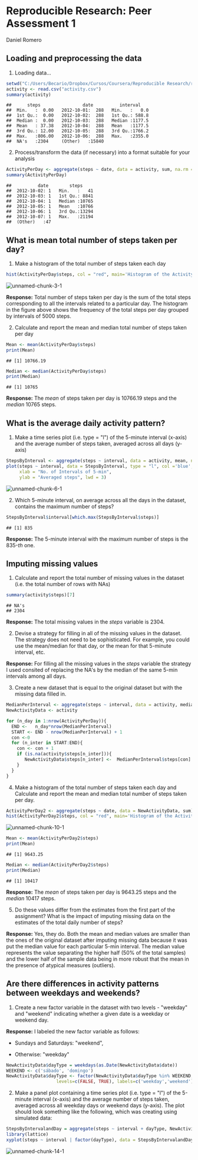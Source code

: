 # Reproducible Research: Peer Assessment 1
Daniel Romero  


## Loading and preprocessing the data

1. Loading data...

```r
setwd("C:/Users/Becario/Dropbox/Cursos/Coursera/Reproducible Research/repdata-data-activity")
activity <- read.csv("activity.csv")
summary(activity)
```

```
##      steps                date          interval     
##  Min.   :  0.00   2012-10-01:  288   Min.   :   0.0  
##  1st Qu.:  0.00   2012-10-02:  288   1st Qu.: 588.8  
##  Median :  0.00   2012-10-03:  288   Median :1177.5  
##  Mean   : 37.38   2012-10-04:  288   Mean   :1177.5  
##  3rd Qu.: 12.00   2012-10-05:  288   3rd Qu.:1766.2  
##  Max.   :806.00   2012-10-06:  288   Max.   :2355.0  
##  NA's   :2304     (Other)   :15840
```
2. Process/transform the data (if necessary) into a format suitable for your analysis


```r
ActivityPerDay <- aggregate(steps ~ date, data = activity, sum, na.rm = TRUE)
summary(ActivityPerDay)
```

```
##          date        steps      
##  2012-10-02: 1   Min.   :   41  
##  2012-10-03: 1   1st Qu.: 8841  
##  2012-10-04: 1   Median :10765  
##  2012-10-05: 1   Mean   :10766  
##  2012-10-06: 1   3rd Qu.:13294  
##  2012-10-07: 1   Max.   :21194  
##  (Other)   :47
```

## What is mean total number of steps taken per day?

1. Make a histogram of the total number of steps taken each day



```r
hist(ActivityPerDay$steps, col = "red", main='Histogram of the Activity per Day')
```

![unnamed-chunk-3-1](https://cloud.githubusercontent.com/assets/13407406/13053429/c2a9b3ca-d404-11e5-8e59-ad2be1712d52.png) 

**Response:** Total number of steps taken per day is the sum of the total steps corresponding to all the intervals related to a particular day. The histogram in the figure  above shows the frequency of the total steps per day grouped by intervals of 5000 steps.

2. Calculate and report the mean and median total number of steps taken per day


```r
Mean <- mean(ActivityPerDay$steps)
print(Mean)
```

```
## [1] 10766.19
```


```r
Median <- median(ActivityPerDay$steps)
print(Median)
```

```
## [1] 10765
```

**Response:** The *mean* of steps taken per day is 10766.19 steps and the *median* 10765 steps.

## What is the average daily activity pattern?

1. Make a time series plot (i.e. type = "l") of the 5-minute interval (x-axis) and the average number of steps taken, averaged across all days (y-axis)


```r
StepsByInterval <- aggregate(steps ~ interval, data = activity, mean, na.rm = TRUE)
plot(steps ~ interval, data = StepsByInterval, type = "l", col ='blue', main=" Averaged number of steps every 5-min intervals", 
     xlab = "No. of Intervals of 5-min",
     ylab = "Averaged steps", lwd = 3)
```

![unnamed-chunk-6-1](https://cloud.githubusercontent.com/assets/13407406/13053431/c2c90bee-d404-11e5-9ad2-9fb1e4c6709d.png) 

2. Which 5-minute interval, on average across all the days in the dataset, contains the maximum number of steps?


```r
StepsByInterval$interval[which.max(StepsByInterval$steps)]
```

```
## [1] 835
```

**Response:** The 5-minute interval with the maximum number of steps is the 835-*th* one.



## Imputing missing values

1. Calculate and report the total number of missing values in the dataset (i.e. the total number of rows with NAs)


```r
summary(activity$steps)[7]
```

```
## NA's 
## 2304
```

**Response:** The total missing values in the *steps* variable  is 2304.

2. Devise a strategy for filling in all of the missing values in the dataset. The strategy does not need to be sophisticated. For example, you could use the mean/median for that day, or the mean for that 5-minute interval, etc.
  
  **Response:** For filling all the missing values in the *steps* variable  the  strategy I used consited of replacing the NA's by the median of the same 5-min intervals among all days. 
  
  
 3. Create a new dataset that is equal to the original dataset but with the missing data filled in.


```r
MedianPerInterval <- aggregate(steps ~ interval, data = activity, median, na.rm = TRUE)
NewActivityData <- activity

for (n_day in 1:nrow(ActivityPerDay)){
  END <-   n_day*nrow(MedianPerInterval)
  START <- END - nrow(MedianPerInterval) + 1
  con <-0
  for (n_inter in START:END){
    con <- con + 1
    if (is.na(activity$steps[n_inter])){
       NewActivityData$steps[n_inter] <-  MedianPerInterval$steps[con]
    }
  }
}
```

4. Make a histogram of the total number of steps taken each day and Calculate and report the mean and median total number of steps taken per day.


```r
ActivityPerDay2 <- aggregate(steps ~ date, data = NewActivityData, sum)
hist(ActivityPerDay2$steps, col = "red", main='Histogram of the Activity per Day')
```

![unnamed-chunk-10-1](https://cloud.githubusercontent.com/assets/13407406/13053432/c2d7e5d8-d404-11e5-9543-bf23cc8b132a.png)

```r
Mean <- mean(ActivityPerDay2$steps)
print(Mean)
```

```
## [1] 9643.25
```


```r
Median <- median(ActivityPerDay2$steps)
print(Median)
```

```
## [1] 10417
```

**Response:** The *mean* of steps taken per day is 9643.25 steps and the *median* 10417 steps.

5. Do these values differ from the estimates from the first part of the assignment? What is the impact of imputing missing data on the estimates of the total daily number of steps?

**Response:** Yes, they do. Both the mean and median values are smaller than the ones of the original dataset after imputing missing data because it was put the median value for each particular 5-min interval. The median value represents the value separating the higher half (50% of the total samples) and the lower half of the sample data being in more robust that the mean in the presence of atypical measures (outliers).

## Are there differences in activity patterns between weekdays and weekends?

1. Create a new factor variable in the dataset with two levels - "weekday" and "weekend" indicating whether a given date is a weekday or weekend day.

**Response:** I labeled the new factor variable as follows:

 + Sundays and Saturdays: "weekend",
 
 + Otherwise: "weekday"


```r
NewActivityData$dayType = weekdays(as.Date(NewActivityData$date))
WEEKEND <- c('sábado', 'domingo')
NewActivityData$dayType <- factor(NewActivityData$dayType %in% WEEKEND, 
                   levels=c(FALSE, TRUE), labels=c('weekday','weekend') )
```

2. Make a panel plot containing a time series plot (i.e. type = "l") of the 5-minute interval (x-axis) and the average number of steps taken, averaged across all weekday days or weekend days (y-axis). The plot should look something like the following, which was creating using simulated data:



```r
StepsByIntervalandDay = aggregate(steps ~ interval + dayType, NewActivityData, mean)
library(lattice)
xyplot(steps ~ interval | factor(dayType), data = StepsByIntervalandDay, aspect =1/2,type = "l", col= "red", lwd = 2, xlab= "5-min interval", ylab= "Averaged steps")
```

![unnamed-chunk-14-1](https://cloud.githubusercontent.com/assets/13407406/13053433/c3181fea-d404-11e5-9e71-1f23a87d9daf.png) 
 

